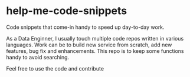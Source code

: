 # help-me-code-snippets
Code snippets that come-in handy to speed up day-to-day work.

As a Data Enginner, I usually touch multiple code repos written in various languages. Work can be to build new service from scratch, add new features, bug fix and enhancements.
This repo is to keep some functions handy to avoid searching.

Feel free to use the code and contribute
